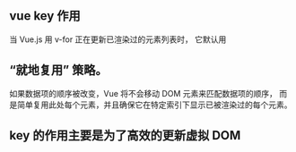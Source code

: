 ## vue key 作用

当 Vue.js 用 v-for 正在更新已渲染过的元素列表时，
它默认用

## “就地复用” 策略。

如果数据项的顺序被改变，Vue 将不会移动 DOM 元素来匹配数据项的顺序， 而是简单复用此处每个元素，并且确保它在特定索引下显示已被渲染过的每个元素。

## key 的作用主要是为了高效的更新虚拟 DOM
